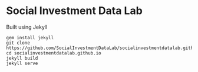 # Social Investment Data Lab

Built using Jekyll

```
gem install jekyll
git clone https://github.com/SocialInvestmentDataLab/socialinvestmentdatalab.github.io.git
cd socialinvestmentdatalab.github.io
jekyll build
jekyll serve
```
